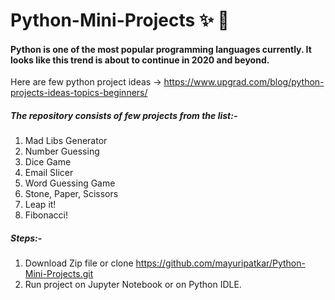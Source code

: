 # Python-Mini-Projects :sparkles: :dizzy:
#### Python is one of the most popular programming languages currently. It looks like this trend is about to continue in 2020 and beyond. 
Here are few python project ideas -> https://www.upgrad.com/blog/python-projects-ideas-topics-beginners/

##### The repository consists of few projects from the list:-
1. Mad Libs Generator
2. Number Guessing
3. Dice Game
4. Email Slicer
5. Word Guessing Game
6. Stone, Paper, Scissors
7. Leap it!
8. Fibonacci!

##### Steps:-
1. Download Zip file or clone https://github.com/mayuripatkar/Python-Mini-Projects.git
2. Run project on Jupyter Notebook or on Python IDLE.
